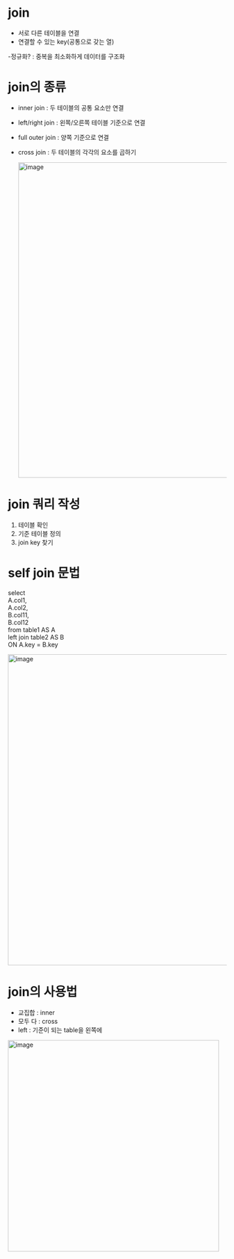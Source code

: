 # join
- 서로 다른 테이블을 연결   
- 연결할 수 있는 key(공통으로 갖는 열)   

-정규화? : 중복을 최소화하게 데이터를 구조화   

# join의 종류
- inner join : 두 테이블의 공통 요소만 연결   
- left/right join : 왼쪽/오른쪽 테이블 기준으로 연결    
- full outer join : 양쪽 기준으로 연결    
- cross join : 두 테이블의 각각의 요소를 곱하기

  <img width="725" alt="image" src="https://github.com/user-attachments/assets/34f4b743-d52b-4058-b110-d713040607b3">

# join 쿼리 작성
1. 테이블 확인
2. 기준 테이블 정의
3. join key 찾기

# self join 문법
select   
  A.col1,    
  A.col2,     
  B.col11,     
  B.col12     
from table1 AS A     
left join table2 AS B      
ON A.key = B.key 

<img width="715" alt="image" src="https://github.com/user-attachments/assets/1e0616e9-db6b-4eb0-87a2-deeb7d39e49c">

# join의 사용법
- 교집합 : inner
- 모두 다 : cross
- left : 기준이 되는 table을 왼쪽에

 <img width="486" alt="image" src="https://github.com/user-attachments/assets/c37195ae-161b-4b3f-913c-36de0a41a67f">











 

